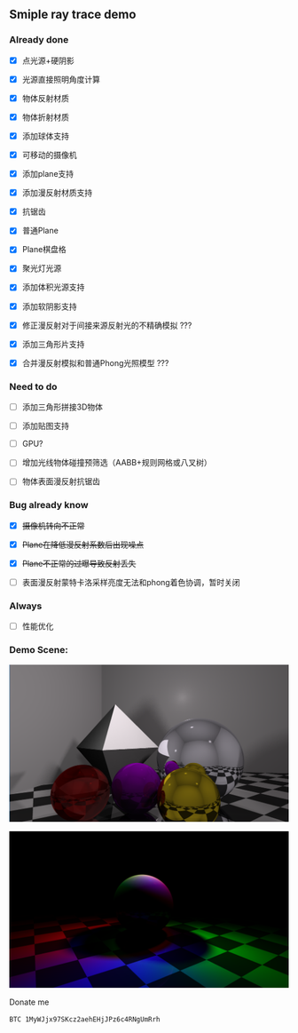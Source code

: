 ## Smiple ray trace demo


### Already done

- [x] 点光源+硬阴影
- [x] 光源直接照明角度计算
- [x] 物体反射材质
- [x] 物体折射材质
- [x] 添加球体支持
- [x] 可移动的摄像机
- [x] 添加plane支持
- [x] 添加漫反射材质支持 
- [x] 抗锯齿
- [x] 普通Plane
- [x] Plane棋盘格
- [x] 聚光灯光源
- [x] 添加体积光源支持
- [x] 添加软阴影支持
- [x] 修正漫反射对于间接来源反射光的不精确模拟 ???
- [x] 添加三角形片支持
- [x] 合并漫反射模拟和普通Phong光照模型 ???


### Need to do

- [ ] 添加三角形拼接3D物体
- [ ] 添加贴图支持
- [ ] GPU?
- [ ] 增加光线物体碰撞预筛选（AABB+规则网格或八叉树）
- [ ] 物体表面漫反射抗锯齿


### Bug already know
- [x] ~~摄像机转向不正常~~
- [x] ~~Plane在降低漫反射系数后出现噪点~~
- [x] ~~Plane不正常的过曝导致反射丢失~~
- [ ] 表面漫反射蒙特卡洛采样亮度无法和phong着色协调，暂时关闭


### Always
- [ ] 性能优化



### Demo Scene:

![Demo](https://github.com/maomaozi/RTXmaomaozi/blob/master/demo.png?raw=true "Demo")

![Demo2](https://github.com/maomaozi/RTXmaomaozi/blob/master/demo2.png?raw=true "Demo2")

Donate me
```
BTC 1MyWJjx97SKcz2aehEHjJPz6c4RNgUmRrh
```
